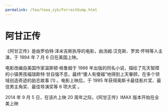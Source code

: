 ```yaml
---
permalink: /Yao/Yaoa_zyk/ForrestGump.html
---
```


# 阿甘正传

《阿甘正传》是由罗伯特·泽米吉斯执导的电影，由汤姆·汉克斯、罗宾·怀特等人主演，于 1994 年 7 月 6 日在美国上映。

电影改编自美国作家温斯顿·格鲁姆于 1986 年出版的同名小说，描绘了先天智障的小镇男孩福瑞斯特·甘自强不息，最终“傻人有傻福”地得到上天眷顾，在多个领域创造奇迹的励志故事 [1] 。电影上映后，于 1995 年获得奥斯卡最佳影片奖、最佳男主角奖、最佳导演奖等 6 项大奖 。

2014 年 9 月 5 日，在该片上映 20 周年之际，《阿甘正传》IMAX 版本开始在全美上映
